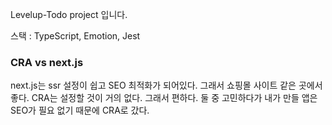 Levelup-Todo project 입니다.

스택 : TypeScript, Emotion, Jest

### CRA vs next.js
next.js는 ssr 설정이 쉽고 SEO 최적화가 되어있다. 그래서 쇼핑몰 사이트 같은 곳에서 좋다.
CRA는 설정할 것이 거의 없다. 그래서 편하다.
둘 중 고민하다가 내가 만들 앱은 SEO가 필요 없기 때문에 CRA로 갔다. 
